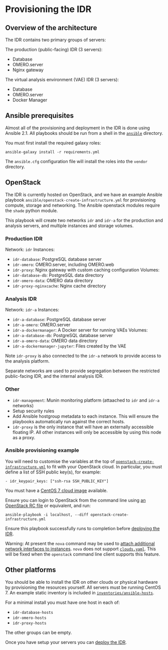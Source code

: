 # Provisioning the IDR

## Overview of the architecture

The IDR contains two primary groups of servers:

The production (public-facing) IDR (3 servers):
- Database
- OMERO.server
- Nginx gateway

The virtual analysis environment (VAE) IDR (3 servers):
- Database
- OMERO.server
- Docker Manager


## Ansible prerequisites

Almost all of the provisioning and deployment in the IDR is done using Ansible 2.1.
All playbooks should be run from a shell in the [`ansible`](../ansible) directory.

You must first install the required galaxy roles:

    ansible-galaxy install -r requirements.yml

The `ansible.cfg` configuration file will install the roles into the `vendor` directory.


## OpenStack

The IDR is currently hosted on OpenStack, and we have an example Ansible playbook `ansible/openstack-create-infrastructure.yml` for provisioning compute, storage and networking.
The Ansible openstack modules require the `shade` python module.

This playbook will create two networks `idr` and `idr-a` for the production and analysis servers, and multiple instances and storage volumes.


### Production IDR
Network: `idr`
Instances:
- `idr-database`: PostgreSQL database server
- `idr-omero`: OMERO.server, including OMERO.web
- `idr-proxy`: Nginx gateway with custom caching configuration
Volumes:
- `idr-database-db`: PostgreSQL data directory
- `idr-omero-data`: OMERO data directory
- `idr-proxy-nginxcache`: Nginx cache directory


### Analysis IDR
Network: `idr-a`
Instances:
- `idr-a-database`: PostgreSQL database server
- `idr-a-omero`: OMERO.server
- `idr-a-dockermanager`: A Docker server for running VAEs
Volumes:
- `idr-a-database-db`: PostgreSQL database server
- `idr-a-omero-data`: OMERO data directory
- `idr-a-dockermanager-jupyter`: Files created by the VAE

Note `idr-proxy` is also connected to the `idr-a` network to provide access to the analysis platform.

Separate networks are used to provide segregation between the restricted public-facing IDR, and the internal analysis IDR.


### Other
- `idr-management`: Munin monitoring platform (attaached to `idr` and `idr-a` networks)
- Setup security rules
- Add Ansible hostgroup metadata to each instance.
  This will ensure the playbooks automatically run against the correct hosts.
- `idr-proxy` is the only instance that will have an externally accessible floating IP.
  All other instances will only be accessible by using this node as a proxy.


### Ansible provisioning example

You will need to customise the variables at the top of [`openstack-create-infrastructure.yml`](../ansible/openstack-create-infrastructure.yml) to fit with your OpenStack cloud.
In particular, you must define a list of SSH public key(s), for example:

    - idr_keypair_keys: ["ssh-rsa SSH_PUBLIC_KEY"]

You must have a [CentOS 7 cloud image](https://cloud.centos.org/centos/7/images/) available.

Ensure you can login to OpenStack from the command line using [an OpenStack RC file](http://docs.openstack.org/user-guide/common/cli-set-environment-variables-using-openstack-rc.html) or equivalent, and run:

    ansible-playbook -i localhost, --diff openstack-create-infrastructure.yml

Ensure this playbook successfully runs to completion before [deploying the IDR](deployment.md).

Warning: At present the `nova` command may be used to [attach additional network interfaces to instances](https://github.com/IDR/ansible-role-openstack-idr-instance-network).
`nova` does not support [`clouds.yaml`](http://docs.openstack.org/developer/os-client-config/).
This will be fixed when the `openstack` command line client supports this feature.


## Other platforms

You should be able to install the IDR on other clouds or physical hardware by provisioning the resources yourself.
All servers must be running CentOS 7.
An example static inventory is included in [`inventories/ansible-hosts`](../inventories/ansible-hosts).

For a minimal install you must have one host in each of:
- `idr-database-hosts`
- `idr-omero-hosts`
- `idr-proxy-hosts`

The other groups can be empty.

Once you have setup your servers you can [deploy the IDR](deployment.md).
